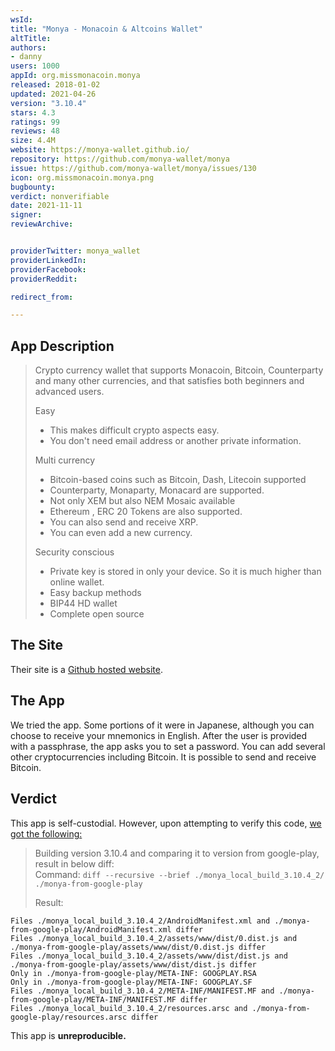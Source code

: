 ```yaml
---
wsId: 
title: "Monya - Monacoin & Altcoins Wallet"
altTitle: 
authors:
- danny
users: 1000
appId: org.missmonacoin.monya
released: 2018-01-02
updated: 2021-04-26
version: "3.10.4"
stars: 4.3
ratings: 99
reviews: 48
size: 4.4M
website: https://monya-wallet.github.io/
repository: https://github.com/monya-wallet/monya
issue: https://github.com/monya-wallet/monya/issues/130
icon: org.missmonacoin.monya.png
bugbounty: 
verdict: nonverifiable
date: 2021-11-11
signer: 
reviewArchive:


providerTwitter: monya_wallet
providerLinkedIn: 
providerFacebook: 
providerReddit: 

redirect_from:

---
```



## App Description

> Crypto currency wallet that supports Monacoin, Bitcoin, Counterparty and many other currencies, and that satisfies both beginners and advanced users.
>
> Easy
> - This makes difficult crypto aspects easy.
> - You don't need email address or another private information.
>
> Multi currency
> - Bitcoin-based coins such as Bitcoin, Dash, Litecoin supported
> - Counterparty, Monaparty, Monacard are supported.
> - Not only XEM but also NEM Mosaic available
> - Ethereum , ERC 20 Tokens are also supported.
> - You can also send and receive XRP.
>- You can even add a new currency.
>
> Security conscious
> - Private key is stored in only your device. So it is much higher than online wallet.
> - Easy backup methods
> - BIP44 HD wallet
> - Complete open source

## The Site

Their site is a [Github hosted website](https://monya-wallet.github.io/).

## The App

We tried the app. Some portions of it were in Japanese, although you can choose to receive your mnemonics in English. After the user is provided with a passphrase, the app asks you to set a password. You can add several other cryptocurrencies including Bitcoin. It is possible to send and receive Bitcoin.

## Verdict

This app is self-custodial. However, upon attempting to verify this code, [we got the following:](https://github.com/monya-wallet/monya/issues/130)

> Building version 3.10.4 and comparing it to version from google-play, result in below diff:<br>
Command: `diff --recursive --brief ./monya_local_build_3.10.4_2/ ./monya-from-google-play`
>
> Result:
>

```
Files ./monya_local_build_3.10.4_2/AndroidManifest.xml and ./monya-from-google-play/AndroidManifest.xml differ
Files ./monya_local_build_3.10.4_2/assets/www/dist/0.dist.js and ./monya-from-google-play/assets/www/dist/0.dist.js differ
Files ./monya_local_build_3.10.4_2/assets/www/dist/dist.js and ./monya-from-google-play/assets/www/dist/dist.js differ
Only in ./monya-from-google-play/META-INF: GOOGPLAY.RSA
Only in ./monya-from-google-play/META-INF: GOOGPLAY.SF
Files ./monya_local_build_3.10.4_2/META-INF/MANIFEST.MF and ./monya-from-google-play/META-INF/MANIFEST.MF differ
Files ./monya_local_build_3.10.4_2/resources.arsc and ./monya-from-google-play/resources.arsc differ
```

This app is **unreproducible.**
